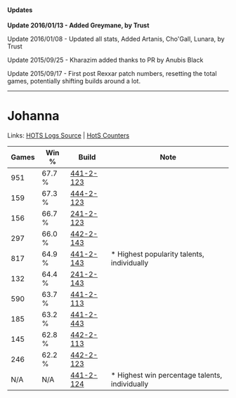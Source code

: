 #### Updates
**Update 2016/01/13 - Added Greymane, by Trust**

Update 2016/01/08 - Updated all stats, Added Artanis, Cho'Gall, Lunara, by Trust

Update 2015/09/25 - Kharazim added thanks to PR by Anubis Black

Update 2015/09/17 - First post Rexxar patch numbers, resetting the total games, potentially shifting builds around a lot.

***

# Johanna

Links: [HOTS Logs Source](https://www.hotslogs.com/Sitewide/HeroDetails?Hero=Johanna) | [HotS Counters](http://hotscounters.com/#/hero/Johanna)

Games  | Win %  | Build     | Note
-----  | -----  | -----     | ----
951    | 67.7 % | [441-2-123](http://www.heroesfire.com/hots/talent-calculator/johanna#s-bR) | 
159    | 67.3 % | [444-2-123](http://www.heroesfire.com/hots/talent-calculator/johanna#t5wB) | 
156    | 66.7 % | [241-2-123](http://www.heroesfire.com/hots/talent-calculator/johanna#lMJR) | 
297    | 66.0 % | [442-2-143](http://www.heroesfire.com/hots/talent-calculator/johanna#t11_) | 
817    | 64.9 % | [441-2-143](http://www.heroesfire.com/hots/talent-calculator/johanna#s-bl) | * Highest popularity talents, individually
132    | 64.4 % | [241-2-143](http://www.heroesfire.com/hots/talent-calculator/johanna#lMJl) | 
590    | 63.7 % | [441-2-113](http://www.heroesfire.com/hots/talent-calculator/johanna#s-bH) | 
185    | 63.2 % | [441-2-443](http://www.heroesfire.com/hots/talent-calculator/johanna#s-gR) | 
145    | 62.8 % | [442-2-113](http://www.heroesfire.com/hots/talent-calculator/johanna#t11X) | 
246    | 62.2 % | [442-2-123](http://www.heroesfire.com/hots/talent-calculator/johanna#t11h) | 
N/A    | N/A    | [441-2-124](http://www.heroesfire.com/hots/talent-calculator/johanna#s-bS) | * Highest win percentage talents, individually
